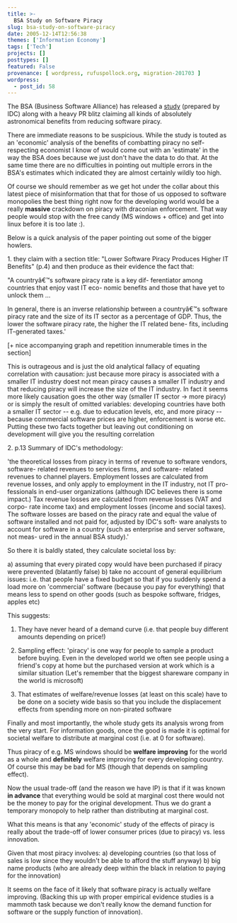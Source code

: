 ```yaml
---
title: >-
  BSA Study on Software Piracy
slug: bsa-study-on-software-piracy
date: 2005-12-14T12:56:38
themes: ['Information Economy']
tags: ['Tech']
projects: []
posttypes: []
featured: False
provenance: [ wordpress, rufuspollock.org, migration-201703 ]
wordpress:
  - post_id: 58
---
```


The BSA (Business Software Alliance) has released a <a href="http://www.bsa.org/idcstudy/">study</a> (prepared by IDC) along with a heavy PR blitz claiming all kinds of absolutely astronomical benefits from reducing software piracy.

There are immediate reasons to be suspicious. While the study is touted as an 'economic' analysis of the benefits of combatting piracy no self-respecting economist I know of would come out with an 'estimate' in the way the BSA does because we just don't have the data to do that. At the same time there are no difficulties in pointing out multiple errors in the BSA's estimates which indicated they are almost certainly wildly too high.

Of course we should remember as we get hot under the collar about this latest piece of misinformation that that for those of us opposed to software monopolies the best thing right now for the developing world would be a really **massive** crackdown on piracy with draconian enforcement. That way people would stop with the free candy (MS windows + office) and get into linux before it is too late :).

Below is a quick analysis of the paper pointing out some of the bigger howlers.

1\. they claim with a section title: "Lower Software Piracy Produces Higher IT Benefits" (p.4) and then produce as their evidence the fact that:

 "A countryâ€™s software piracy rate is a key dif-
ferentiator among countries that enjoy vast IT eco-
nomic benefits and those that have yet to unlock
them ...

In general, there is an inverse relationship between a
countryâ€™s software piracy rate and the size of its IT
sector as a percentage of GDP. Thus, the lower the
software piracy rate, the higher the IT related bene-
fits, including IT-generated taxes.'

[+ nice accompanying graph and repetition innumerable times in the section]

This is outrageous and is just the old analytical fallacy of equating correlation with causation: just because more piracy is associated with a smaller IT industry doest not mean piracy causes a smaller IT industry and that reducing piracy will increase the size of the IT industry. In fact it seems more likely causation goes the other way (smaller IT sector -> more piracy) or is simply the result of omitted variables: developing countries have both a smaller IT sector  -- e.g. due to education levels, etc, and more piracy -- because commercial software prices are higher, enforcement is worse etc. Putting these two facts together but leaving out conditioning on development will give you the resulting correlation

2\. p.13 Summary of IDC's methodology:

'the theoretical losses from piracy
in terms of revenue to software vendors, software-
related revenues to services firms, and software-
related revenues to channel players. Employment
losses are calculated from revenue losses, and only
apply to employment in the IT industry, not IT pro-
fessionals in end-user organizations (although IDC
believes there is some impact.) Tax revenue losses
are calculated from revenue losses (VAT and corpo-
rate income tax) and employment losses (income
and social taxes). The software losses are based on
the piracy rate and equal the value of software
installed and not paid for, adjusted by IDC's soft-
ware analysts to account for software in a country
(such as enterprise and server software, not meas-
ured in the annual BSA study).'

So there it is baldly stated, they calculate societal loss by:

a) assuming that every pirated copy would have been purchased if piracy were prevented (blatantly false)
b) take no account of general equilibrium issues: i.e. that people have a fixed budget so that if you suddenly spend a load more on 'commercial' software (because you pay for everything) that means less to spend on other goods (such as bespoke software, fridges, apples etc)

This suggests:

1. They have never heard of a demand curve (i.e. that people buy different amounts depending on price!)

2. Sampling effect: 'piracy' is one way for people to sample a product before buying.  Even in the developed world we often see people using a friend's copy at home but the purchased version at work which is a similar situation (Let's remember that the biggest shareware company in the world is microsoft)

3. That estimates of welfare/revenue losses (at least on this scale) have to be done on a society wide basis so that you include the displacement effects from spending more on non-pirated software

Finally and most importantly, the whole study gets its analysis wrong from the very start. For information goods, once the good is made it is optimal for societal welfare to distribute at marginal cost (i.e. at 0 for software).

Thus piracy of e.g. MS windows should be **welfare improving** for the world as a whole and **definitely** welfare improving for every developing country. Of course this may be bad for MS (though that depends on sampling effect).

Now the usual trade-off (and the reason we have IP) is that if it was known **in advance** that everything would be sold at marginal cost there would not be the money to pay for the original development. Thus we do grant a temporary monopoly to help rather than distributing at marginal cost.

What this means is that any 'economic' study of the effects of piracy is really about the trade-off of lower consumer prices (due to piracy) vs. less innovation.

Given that most piracy involves:
  a) developing countries (so that loss of sales is low since they wouldn't be able to afford the stuff anyway)
  b) big name products (who are already deep within the black in relation to paying for the innovation)

It seems on the face of it likely that software piracy is actually welfare improving. (Backing this up with proper empirical evidence studies is a mammoth task because we don't really know the demand function for software or the supply function of innovation). 


